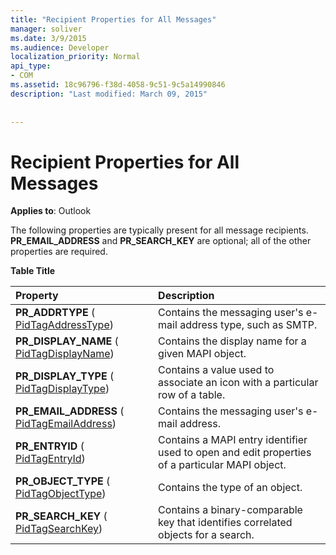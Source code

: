 ```yaml
---
title: "Recipient Properties for All Messages"
manager: soliver
ms.date: 3/9/2015
ms.audience: Developer
localization_priority: Normal
api_type:
- COM
ms.assetid: 18c96796-f38d-4058-9c51-9c5a14990846
description: "Last modified: March 09, 2015"
 
 
---
```


# Recipient Properties for All Messages

  
  
**Applies to**: Outlook 
  
The following properties are typically present for all message recipients. **PR_EMAIL_ADDRESS** and **PR_SEARCH_KEY** are optional; all of the other properties are required. 
  
**Table Title**

|**Property**|**Description**|
|:-----|:-----|
|**PR_ADDRTYPE** ( [PidTagAddressType](pidtagaddresstype-canonical-property.md))  <br/> |Contains the messaging user's e-mail address type, such as SMTP.  <br/> |
|**PR_DISPLAY_NAME** ( [PidTagDisplayName](pidtagdisplayname-canonical-property.md))  <br/> |Contains the display name for a given MAPI object.  <br/> |
|**PR_DISPLAY_TYPE** ( [PidTagDisplayType](pidtagdisplaytype-canonical-property.md))  <br/> |Contains a value used to associate an icon with a particular row of a table.  <br/> |
|**PR_EMAIL_ADDRESS** ( [PidTagEmailAddress](pidtagemailaddress-canonical-property.md))  <br/> |Contains the messaging user's e-mail address.  <br/> |
|**PR_ENTRYID** ( [PidTagEntryId](pidtagentryid-canonical-property.md))  <br/> |Contains a MAPI entry identifier used to open and edit properties of a particular MAPI object.  <br/> |
|**PR_OBJECT_TYPE** ( [PidTagObjectType](pidtagobjecttype-canonical-property.md))  <br/> |Contains the type of an object.  <br/> |
|**PR_SEARCH_KEY** ( [PidTagSearchKey](pidtagsearchkey-canonical-property.md))  <br/> |Contains a binary-comparable key that identifies correlated objects for a search.  <br/> |
   

